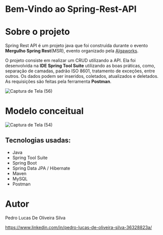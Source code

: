# Bem-Vindo ao Spring-Rest-API

# Sobre o projeto

<p>
  Spring Rest API é um projeto java que foi construída durante o evento <b>Mergulho Spring Rest</b>(MSR),
  evento organizado pela <a href = "https://www.algaworks.com/">Algaworks</a>.
</p>

<p>
  O projeto consiste em realizar um CRUD utilizando a API. Ela foi desenvolvida na <b>IDE Spring Tool Suite</b> 
  utilizando as boas práticas, como, separação de camadas, padrão ISO 8601, tratamento de exceções, entre outros.
  Os dados podem ser inseridos, coletados, atualizados e deletados. As requisições são feitas pela ferramenta <b>Postman</b>.
</p>

![Captura de Tela (56)](https://user-images.githubusercontent.com/92175893/200132341-2b8de6df-534e-40b9-9c28-60a950360c9b.png)

# Modelo conceitual
![Captura de Tela (54)](https://user-images.githubusercontent.com/92175893/200132222-b11cf29c-3be4-4eb1-8fa5-66b92c8de8df.png)

## Tecnologias usadas:

* Java
* Spring Tool Suite
* Spring Boot
* Spring Data JPA / Hibernate
* Maven
* MySQL
* Postman

# Autor

Pedro Lucas De Oliveira Silva

https://www.linkedin.com/in/pedro-lucas-de-oliveira-silva-36328823a/
